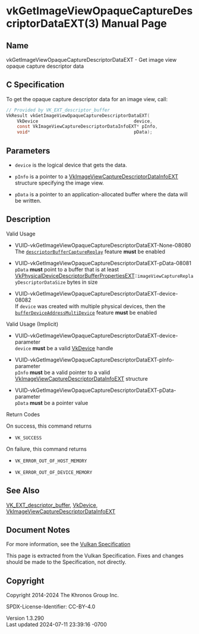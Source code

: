 # vkGetImageViewOpaqueCaptureDescriptorDataEXT(3) Manual Page

## Name

vkGetImageViewOpaqueCaptureDescriptorDataEXT - Get image view opaque
capture descriptor data



## <a href="#_c_specification" class="anchor"></a>C Specification

To get the opaque capture descriptor data for an image view, call:

``` c
// Provided by VK_EXT_descriptor_buffer
VkResult vkGetImageViewOpaqueCaptureDescriptorDataEXT(
    VkDevice                                    device,
    const VkImageViewCaptureDescriptorDataInfoEXT* pInfo,
    void*                                       pData);
```

## <a href="#_parameters" class="anchor"></a>Parameters

- `device` is the logical device that gets the data.

- `pInfo` is a pointer to a
  [VkImageViewCaptureDescriptorDataInfoEXT](https://registry.khronos.org/vulkan/specs/1.3-extensions/man/html/VkImageViewCaptureDescriptorDataInfoEXT.html)
  structure specifying the image view.

- `pData` is a pointer to an application-allocated buffer where the data
  will be written.

## <a href="#_description" class="anchor"></a>Description

Valid Usage

- <a href="#VUID-vkGetImageViewOpaqueCaptureDescriptorDataEXT-None-08080"
  id="VUID-vkGetImageViewOpaqueCaptureDescriptorDataEXT-None-08080"></a>
  VUID-vkGetImageViewOpaqueCaptureDescriptorDataEXT-None-08080  
  The <a
  href="https://registry.khronos.org/vulkan/specs/1.3-extensions/html/vkspec.html#features-descriptorBuffer"
  target="_blank"
  rel="noopener"><code>descriptorBufferCaptureReplay</code></a> feature
  **must** be enabled

- <a href="#VUID-vkGetImageViewOpaqueCaptureDescriptorDataEXT-pData-08081"
  id="VUID-vkGetImageViewOpaqueCaptureDescriptorDataEXT-pData-08081"></a>
  VUID-vkGetImageViewOpaqueCaptureDescriptorDataEXT-pData-08081  
  `pData` **must** point to a buffer that is at least
  [VkPhysicalDeviceDescriptorBufferPropertiesEXT](https://registry.khronos.org/vulkan/specs/1.3-extensions/man/html/VkPhysicalDeviceDescriptorBufferPropertiesEXT.html)::`imageViewCaptureReplayDescriptorDataSize`
  bytes in size

- <a
  href="#VUID-vkGetImageViewOpaqueCaptureDescriptorDataEXT-device-08082"
  id="VUID-vkGetImageViewOpaqueCaptureDescriptorDataEXT-device-08082"></a>
  VUID-vkGetImageViewOpaqueCaptureDescriptorDataEXT-device-08082  
  If `device` was created with multiple physical devices, then the <a
  href="https://registry.khronos.org/vulkan/specs/1.3-extensions/html/vkspec.html#features-bufferDeviceAddressMultiDevice"
  target="_blank"
  rel="noopener"><code>bufferDeviceAddressMultiDevice</code></a> feature
  **must** be enabled

Valid Usage (Implicit)

- <a
  href="#VUID-vkGetImageViewOpaqueCaptureDescriptorDataEXT-device-parameter"
  id="VUID-vkGetImageViewOpaqueCaptureDescriptorDataEXT-device-parameter"></a>
  VUID-vkGetImageViewOpaqueCaptureDescriptorDataEXT-device-parameter  
  `device` **must** be a valid [VkDevice](https://registry.khronos.org/vulkan/specs/1.3-extensions/man/html/VkDevice.html) handle

- <a
  href="#VUID-vkGetImageViewOpaqueCaptureDescriptorDataEXT-pInfo-parameter"
  id="VUID-vkGetImageViewOpaqueCaptureDescriptorDataEXT-pInfo-parameter"></a>
  VUID-vkGetImageViewOpaqueCaptureDescriptorDataEXT-pInfo-parameter  
  `pInfo` **must** be a valid pointer to a valid
  [VkImageViewCaptureDescriptorDataInfoEXT](https://registry.khronos.org/vulkan/specs/1.3-extensions/man/html/VkImageViewCaptureDescriptorDataInfoEXT.html)
  structure

- <a
  href="#VUID-vkGetImageViewOpaqueCaptureDescriptorDataEXT-pData-parameter"
  id="VUID-vkGetImageViewOpaqueCaptureDescriptorDataEXT-pData-parameter"></a>
  VUID-vkGetImageViewOpaqueCaptureDescriptorDataEXT-pData-parameter  
  `pData` **must** be a pointer value

Return Codes

On success, this command returns  
- `VK_SUCCESS`

On failure, this command returns  
- `VK_ERROR_OUT_OF_HOST_MEMORY`

- `VK_ERROR_OUT_OF_DEVICE_MEMORY`

## <a href="#_see_also" class="anchor"></a>See Also

[VK_EXT_descriptor_buffer](https://registry.khronos.org/vulkan/specs/1.3-extensions/man/html/VK_EXT_descriptor_buffer.html),
[VkDevice](https://registry.khronos.org/vulkan/specs/1.3-extensions/man/html/VkDevice.html),
[VkImageViewCaptureDescriptorDataInfoEXT](https://registry.khronos.org/vulkan/specs/1.3-extensions/man/html/VkImageViewCaptureDescriptorDataInfoEXT.html)

## <a href="#_document_notes" class="anchor"></a>Document Notes

For more information, see the <a
href="https://registry.khronos.org/vulkan/specs/1.3-extensions/html/vkspec.html#vkGetImageViewOpaqueCaptureDescriptorDataEXT"
target="_blank" rel="noopener">Vulkan Specification</a>

This page is extracted from the Vulkan Specification. Fixes and changes
should be made to the Specification, not directly.

## <a href="#_copyright" class="anchor"></a>Copyright

Copyright 2014-2024 The Khronos Group Inc.

SPDX-License-Identifier: CC-BY-4.0

Version 1.3.290  
Last updated 2024-07-11 23:39:16 -0700
